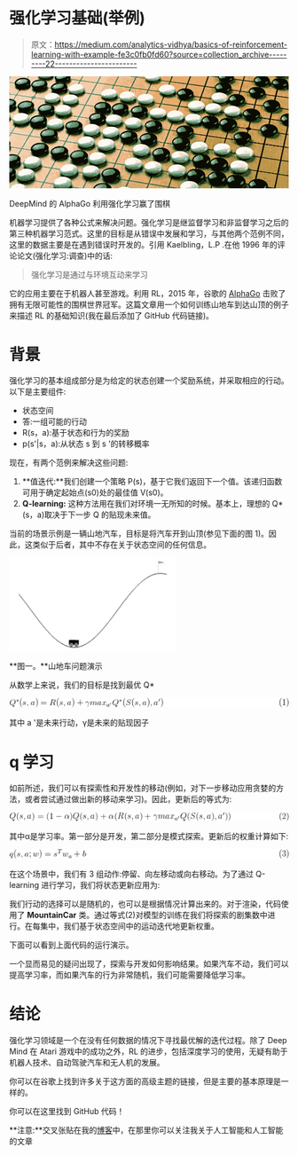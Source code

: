 # 强化学习基础(举例)

> 原文：<https://medium.com/analytics-vidhya/basics-of-reinforcement-learning-with-example-fe3c0fb0fd60?source=collection_archive---------22----------------------->

![](img/39414a781c7cf07ad480fe4f9d72ddc2.png)

DeepMind 的 AlphaGo 利用强化学习赢了围棋

机器学习提供了各种公式来解决问题。强化学习是继监督学习和非监督学习之后的第三种机器学习范式。这里的目标是从错误中发展和学习，与其他两个范例不同，这里的数据主要是在遇到错误时开发的。引用 Kaelbling，L.P .在他 1996 年的评论论文(强化学习:调查)中的话:

> 强化学习是通过与环境互动来学习

它的应用主要在于机器人甚至游戏。利用 RL，2015 年，谷歌的 [AlphaGo](https://deepmind.com/research/case-studies/alphago-the-story-so-far) 击败了拥有无限可能性的围棋世界冠军。这篇文章用一个如何训练山地车到达山顶的例子来描述 RL 的基础知识(我在最后添加了 GitHub 代码链接)。

# 背景

强化学习的基本组成部分是为给定的状态创建一个奖励系统，并采取相应的行动。以下是主要组件:

*   状态空间
*   答:一组可能的行动
*   R(s，a):基于状态和行为的奖励
*   p(s'|s，a):从状态 s 到 s '的转移概率

现在，有两个范例来解决这些问题:

1.  **值迭代:**我们创建一个策略 P(s)，基于它我们返回下一个值。该递归函数可用于确定起始点(s0)处的最佳值 V(s0)。
2.  **Q-learning:** 这种方法用在我们对环境一无所知的时候。基本上，理想的 Q*(s，a)取决于下一步 Q 的贴现未来值。

当前的场景示例是一辆山地汽车，目标是将汽车开到山顶(参见下面的图 1)。因此，这类似于后者，其中不存在关于状态空间的任何信息。

![](img/74ef42129e26d18f3a3dde38aed75c5b.png)

**图一。**山地车问题演示

从数学上来说，我们的目标是找到最优 Q*

![](img/e9d6bd864d0aabe6b5695b8bb452b08b.png)

其中 a '是未来行动，γ是未来的贴现因子

# q 学习

如前所述，我们可以有探索性和开发性的移动(例如，对下一步移动应用贪婪的方法，或者尝试通过做出新的移动来学习)。因此，更新后的等式为:

![](img/6d310c6fa2bee48b664e60d2e55bf984.png)

其中α是学习率。第一部分是开发，第二部分是模式探索。更新后的权重计算如下:

![](img/16437c537ceeecdf6fde96be90ea1f61.png)

在这个场景中，我们有 3 组动作:停留、向左移动或向右移动。为了通过 Q-learning 进行学习，我们将状态更新应用为:

我们行动的选择可以是随机的，也可以是根据情况计算出来的。对于渲染，代码使用了 **MountainCar** 类。通过等式(2)对模型的训练在我们将探索的剧集数中进行。在每集中，我们基于状态空间中的运动迭代地更新权重。

下面可以看到上面代码的运行演示。

一个显而易见的疑问出现了，探索与开发如何影响结果。如果汽车不动，我们可以提高学习率，而如果汽车的行为非常随机，我们可能需要降低学习率。

# 结论

强化学习领域是一个在没有任何数据的情况下寻找最优解的迭代过程。除了 Deep Mind 在 Atari 游戏中的成功之外，RL 的进步，包括深度学习的使用，无疑有助于机器人技术、自动驾驶汽车和无人机的发展。

你可以在谷歌上找到许多关于这方面的高级主题的链接，但是主要的基本原理是一样的。

你可以在这里找到 GitHub 代码！

**注意:**交叉张贴在我的[博客](https://kanishkmair.com/ml/basics-of-q-learning/)中，在那里你可以关注我关于人工智能和人工智能的文章